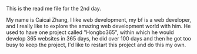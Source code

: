 This is the read me file for the 2nd day.

My name is Caicai Zhang, I like web development, my bf is a web developer, and I really like to explore the amazing web development world with him. He used to have one project called "Hongbo365", within which he would develop 365 websites in 365 days, he did over 100 days and then he got too busy to keep the project, I'd like to restart this project and do this my own.
